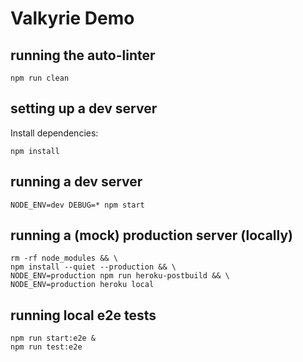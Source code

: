 # Valkyrie Demo

## running the auto-linter

```
npm run clean
```

## setting up a dev server

Install dependencies:

```
npm install
```

## running a dev server

```
NODE_ENV=dev DEBUG=* npm start
```

## running a (mock) production server (locally)

```
rm -rf node_modules && \
npm install --quiet --production && \
NODE_ENV=production npm run heroku-postbuild && \
NODE_ENV=production heroku local
```

## running local e2e tests

```
npm run start:e2e &
npm run test:e2e
```
